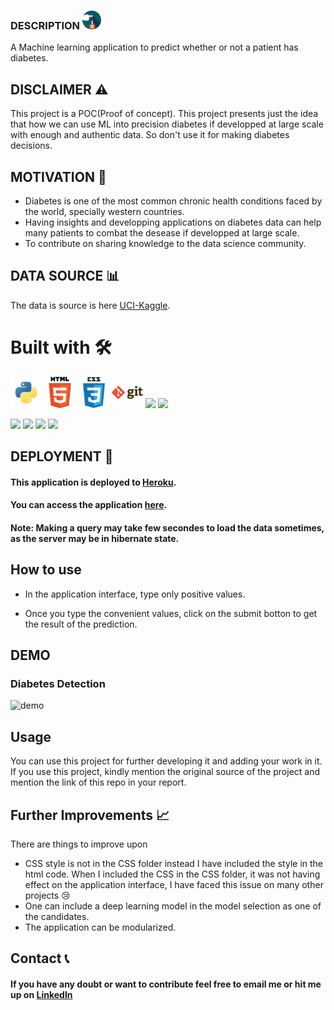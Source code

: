 ### DESCRIPTION   <code><img height="30" src="https://github.com/ourylydibin/Diabete_deployment_Heroku/blob/master/static/css/diab.jpg"></code>
   A Machine learning application to predict whether or not a patient has diabetes.
   
## DISCLAIMER ⚠️
This project is a POC(Proof of concept). This project presents just the idea that how we can use ML into precision diabetes if developped at large scale with enough and authentic data. So don't use it for making diabetes decisions. 


## MOTIVATION 💪
- Diabetes is one of the most common chronic health conditions faced by the world, specially western countries. 
- Having insights and developping applications on diabetes data can help many patients to combat the desease if developped at large scale.   
- To contribute on sharing knowledge to the data science community. 
  

## DATA SOURCE 📊
The data is source is here [UCI-Kaggle](https://www.kaggle.com/uciml/pima-indians-diabetes-database).
# Built with 🛠️
<code><img height="50" src="https://raw.githubusercontent.com/github/explore/80688e429a7d4ef2fca1e82350fe8e3517d3494d/topics/python/python.png"></code>
<code><img height="50" src="https://raw.githubusercontent.com/github/explore/80688e429a7d4ef2fca1e82350fe8e3517d3494d/topics/html/html.png"></code>
<code><img height="50" src="https://raw.githubusercontent.com/github/explore/80688e429a7d4ef2fca1e82350fe8e3517d3494d/topics/css/css.png"></code>
<code><img height="50" src="https://raw.githubusercontent.com/github/explore/80688e429a7d4ef2fca1e82350fe8e3517d3494d/topics/git/git.png"></code>
<code><img height="50" src="https://symbols.getvecta.com/stencil_80/56_flask.3a79b5a056.jpg"></code>
<code><img height="50" src="https://cdn.iconscout.com/icon/free/png-256/heroku-225989.png"></code>


<code><img height="30" src="https://raw.githubusercontent.com/numpy/numpy/7e7f4adab814b223f7f917369a72757cd28b10cb/branding/icons/numpylogo.svg"></code>
<code><img height="30" src="https://raw.githubusercontent.com/pandas-dev/pandas/761bceb77d44aa63b71dda43ca46e8fd4b9d7422/web/pandas/static/img/pandas.svg"></code>
<code><img height="30" src="https://matplotlib.org/_static/logo2.svg"></code>
<code><img height="30" src="https://upload.wikimedia.org/wikipedia/commons/thumb/0/05/Scikit_learn_logo_small.svg/1280px-Scikit_learn_logo_small.svg.png"></code>


## DEPLOYMENT 🚀
#### This application is deployed to [Heroku](https://dashboard.heroku.com).
#### You can access the application [here](https://diabeteprediction.herokuapp.com/).
#### Note: Making a query may take few secondes to load the data sometimes, as the server may be in hibernate state.

## How to use
- In the application interface, type only positive values.

- Once you type the convenient values, click on the submit botton to get the result of the prediction.
  
  
## DEMO

   ### Diabetes Detection

![demo](https://media.giphy.com/media/kK1Y0WIc7UzYFDN9p2/giphy.gif)


## Usage
You can use this project for further developing it and adding your work in it. If you use this project, kindly mention the original source of the project and mention the link of this repo in your report.

## Further Improvements 📈
There are things to improve upon

- CSS style is not in the CSS folder instead I have included the style in the html code. When I included the CSS in the CSS folder, it was not having effect on the application interface, I have faced this issue on many other projects :cry:
- One can include a deep learning model in the model selection as one of the candidates.
- The application can be modularized.
## Contact 📞
#### If you have any doubt or want to contribute feel free to email me or hit me up on [LinkedIn](https://www.linkedin.com/in/m-oury-ly-724960a9/)
